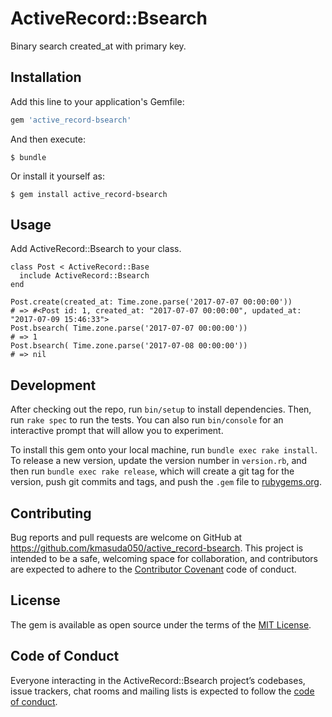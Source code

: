 # ActiveRecord::Bsearch

Binary search created_at with primary key.

## Installation

Add this line to your application's Gemfile:

```ruby
gem 'active_record-bsearch'
```

And then execute:

    $ bundle

Or install it yourself as:

    $ gem install active_record-bsearch

## Usage

Add ActiveRecord::Bsearch to your class.

```
class Post < ActiveRecord::Base
  include ActiveRecord::Bsearch
end

```

```
Post.create(created_at: Time.zone.parse('2017-07-07 00:00:00'))
# => #<Post id: 1, created_at: "2017-07-07 00:00:00", updated_at: "2017-07-09 15:46:33">
Post.bsearch( Time.zone.parse('2017-07-07 00:00:00'))
# => 1
Post.bsearch( Time.zone.parse('2017-07-08 00:00:00'))
# => nil
```

## Development

After checking out the repo, run `bin/setup` to install dependencies. Then, run `rake spec` to run the tests. You can also run `bin/console` for an interactive prompt that will allow you to experiment.

To install this gem onto your local machine, run `bundle exec rake install`. To release a new version, update the version number in `version.rb`, and then run `bundle exec rake release`, which will create a git tag for the version, push git commits and tags, and push the `.gem` file to [rubygems.org](https://rubygems.org).

## Contributing

Bug reports and pull requests are welcome on GitHub at https://github.com/kmasuda050/active_record-bsearch. This project is intended to be a safe, welcoming space for collaboration, and contributors are expected to adhere to the [Contributor Covenant](http://contributor-covenant.org) code of conduct.

## License

The gem is available as open source under the terms of the [MIT License](http://opensource.org/licenses/MIT).

## Code of Conduct

Everyone interacting in the ActiveRecord::Bsearch project’s codebases, issue trackers, chat rooms and mailing lists is expected to follow the [code of conduct](https://github.com/kmasuda050/active_record-bsearch/blob/master/CODE_OF_CONDUCT.md).
